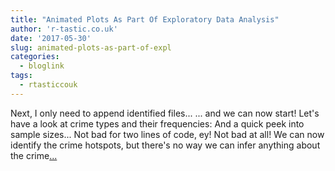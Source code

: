 ```yaml
---
title: "Animated Plots As Part Of Exploratory Data Analysis"
author: 'r-tastic.co.uk'
date: '2017-05-30'
slug: animated-plots-as-part-of-expl
categories:
  - bloglink
tags:
  - rtasticcouk
---
```


Next, I only need to append identified files... ... and we can now start! Let's have a look at crime types and their frequencies: And a quick peek into sample sizes... Not bad for two lines of code, ey! Not bad at all! We can now identify the crime hotspots, but there's no way we can infer anything about the crime[... <i class="fas fa-external-link-alt"></i>](https://r-tastic.co.uk/post/animated-plots-as-part-of-exploratory-data-analysis/)

